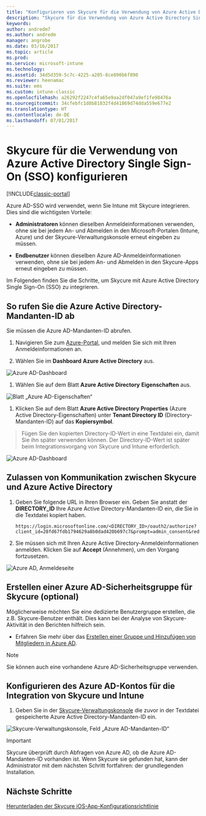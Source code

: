 ```yaml
---
title: "Konfigurieren von Skycure für die Verwendung von Azure Active Directory Single Sign-On (SSO)"
description: "Skycure für die Verwendung von Azure Active Directory Single Sign-On (SSO) konfigurieren"
keywords: 
author: andredm7
ms.author: andredm
manager: angrobe
ms.date: 03/16/2017
ms.topic: article
ms.prod: 
ms.service: microsoft-intune
ms.technology: 
ms.assetid: 34d5d359-5c7c-4225-a205-8ce890b6f890
ms.reviewer: heenamac
ms.suite: ems
ms.custom: intune-classic
ms.openlocfilehash: a26292f2247c4fa65e9aa2df047a9ef1fe98476a
ms.sourcegitcommit: 34cfebfc1d8b81032f4d41869d74dda559e677e2
ms.translationtype: HT
ms.contentlocale: de-DE
ms.lasthandoff: 07/01/2017
---
```

# <a name="configure-skycure-to-use-azure-active-directory-single-sign-on-sso"></a>Skycure für die Verwendung von Azure Active Directory Single Sign-On (SSO) konfigurieren

[!INCLUDE[classic-portal](../includes/classic-portal.md)]

Azure AD-SSO wird verwendet, wenn Sie Intune mit Skycure integrieren. Dies sind die wichtigsten Vorteile:

-   **Administratoren** können dieselben Anmeldeinformationen verwenden, ohne sie bei jedem An- und Abmelden in den Microsoft-Portalen (Intune, Azure) und der Skycure-Verwaltungskonsole erneut eingeben zu müssen.

-   **Endbenutzer** können dieselben Azure AD-Anmeldeinformationen verwenden, ohne sie bei jedem An- und Abmelden in den Skycure-Apps erneut eingeben zu müssen.

Im Folgenden finden Sie die Schritte, um Skycure mit Azure Active Directory Single Sign-On (SSO) zu integrieren.

## <a name="to-retrieve-the-azure-active-directory-tenant-id"></a>So rufen Sie die Azure Active Directory-Mandanten-ID ab

Sie müssen die Azure AD-Mandanten-ID abrufen.

1.  Navigieren Sie zum [Azure-Portal](https://portal.azure.com/), und melden Sie sich mit Ihren Anmeldeinformationen an.

2.  Wählen Sie im **Dashboard** **Azure Active Directory** aus.

![Azure AD-Dashboard](../media/mtp/skycure-sso-1.png)

1.  Wählen Sie auf dem Blatt **Azure Active Directory** **Eigenschaften** aus.

![Blatt „Azure AD-Eigenschaften“](../media/mtp/skycure-sso-2.png)

1.  Klicken Sie auf dem Blatt **Azure Active Directory Properties** (Azure Active Directory-Eigenschaften) unter **Tenant Directory ID** (Directory-Mandanten-ID) auf das **Kopiersymbol**.

> Fügen Sie den kopierten Directory-ID-Wert in eine Textdatei ein, damit Sie ihn später verwenden können. Der Directory-ID-Wert ist später beim Integrationsvorgang von Skycure und Intune erforderlich.

![Azure AD-Dashboard](../media/mtp/skycure-sso-3.png)

## <a name="allow-skycure-to-communicate-with-azure-active-directory"></a>Zulassen von Kommunikation zwischen Skycure und Azure Active Directory

1.  Geben Sie folgende URL in Ihren Browser ein. Geben Sie anstatt der **DIRECTORY_ID** Ihre Azure Active Directory-Mandanten-ID ein, die Sie in die Textdatei kopiert haben.

        https://login.microsoftonline.com/<DIRECTORY_ID>/oauth2/authorize?client_id=28fd67fdb1794629a8b0dad420b697c7&prompt=admin_consent&redirect_uri=https%3A%2F%2Fmc.skycure.com%2Fapi%2Fexternal%2Fmdm%2Faad_app_consent%2Fmanagement_callback&response_type=code

2.  Sie müssen sich mit Ihren Azure Active Directory-Anmeldeinformationen anmelden. Klicken Sie auf **Accept** (Annehmen), um den Vorgang fortzusetzen.

![Azure AD, Anmeldeseite](../media/mtp/skycure-sso-4.png)

## <a name="create-an-azure-ad-security-group-for-skycure-optional"></a>Erstellen einer Azure AD-Sicherheitsgruppe für Skycure (optional)

Möglicherweise möchten Sie eine dedizierte Benutzergruppe erstellen, die z.B. Skycure-Benutzer enthält. Dies kann bei der Analyse von Skycure-Aktivität in den Berichten hilfreich sein.

-   Erfahren Sie mehr über das [Erstellen einer Gruppe und Hinzufügen von Mitgliedern in Azure AD](https://docs.microsoft.com/azure/active-directory/active-directory-groups-create-azure-portal).

> [!NOTE] 
> Sie können auch eine vorhandene Azure AD-Sicherheitsgruppe verwenden.

## <a name="configure-the-azure-ad-account-to-integrate-intune-with-skycure"></a>Konfigurieren des Azure AD-Kontos für die Integration von Skycure und Intune

1.  Geben Sie in der [Skycure-Verwaltungskonsole](https://aad.skycure.com/) die zuvor in der Textdatei gespeicherte Azure Active Directory-Mandanten-ID ein.

![Skycure-Verwaltungskonsole, Feld „Azure AD-Mandanten-ID“](../media/mtp/skycure-sso-5.png)

> [!IMPORTANT] 
> Skycure überprüft durch Abfragen von Azure AD, ob die Azure AD-Mandanten-ID vorhanden ist. Wenn Skycure sie gefunden hat, kann der Administrator mit dem nächsten Schritt fortfahren: der grundlegenden Installation.

## <a name="next-steps"></a>Nächste Schritte

[Herunterladen der Skycure iOS-App-Konfigurationsrichtlinie](/intune-classic/deploy-use/download-skycure-ios-app-configuration-policy)

